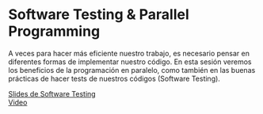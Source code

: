 # Software Testing & Parallel Programming

A veces para hacer más eficiente nuestro trabajo, es necesario pensar en diferentes formas de implementar nuestro código. En esta sesión veremos los beneficios de la programación en paralelo, como también en las buenas prácticas de hacer tests de nuestros códigos (Software Testing).

[Slides de Software Testing](https://docs.google.com/presentation/d/1WUDEk46JjIFIt5vknWwXvzIB-C_iDPZ6NbTY8qRuMjA/edit?usp=sharing)
\
[Video](https://www.youtube.com/watch?v=AkcztOQUMgg&t=21s)
